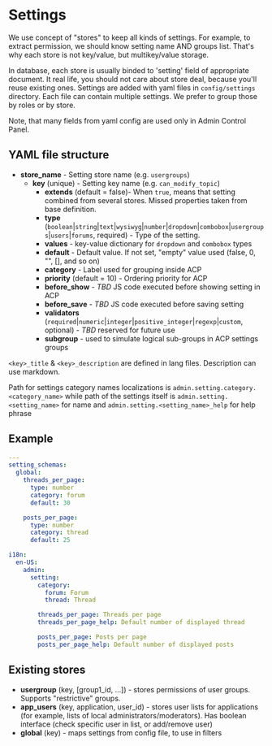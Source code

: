 Settings
========

We use concept of "stores" to keep all kinds of settings. For example, to extract permission, we should know
setting name AND groups list. That's why each store is not key/value, but multikey/value storage.

In database, each store is usually binded to 'setting' field of appropriate document. It real life, you should not care
about store deal, because you'll reuse existing ones. Settings are added with yaml files in `config/settings` directory.
Each file can contain multiple settings. We prefer to group those by roles or by store.

Note, that many fields from yaml config are used only in Admin Control Panel.

YAML file structure
-------------------

- **store_name** - Setting store name (e.g. `usergroups`)
    - **key** (unique) - Setting key name (e.g. `can_modify_topic`)
        - **extends** (default = false)- When `true`, means that setting combined
          from several stores. Missed properties taken from base definition.
        - **type**
          (`boolean`|`string`|`text`|`wysiwyg`|`number`|`dropdown`|`combobox`|`usergroups`|`users`|`forums`,
          required) - Type of the setting.
        - **values** - key-value dictionary for `dropdown` and `combobox` types
        - **default** - Default value. If not set, "empty" value used (false, 0, "", [], and so on)
        - **category** - Label used for grouping inside ACP
        - **priority** (default = 10) - Ordering priority for ACP
        - **before_show** - *TBD* JS code executed before showing setting in ACP
        - **before_save** - *TBD* JS code executed before saving setting
        - **validators**
          (`required`|`numeric`|`integer`|`positive_integer`|`regexp`|`custom`,
          optional) - *TBD* reserved for future use
        - **subgroup** - used to simulate logical sub-groups in ACP settings groups

`<key>_title` & `<key>_description` are defined in lang files. Description can
use markdown.

Path for settings category names localizations is `admin.setting.category.<category_name>` while path of the settings itself is `admin.setting.<setting_name>` for name and `admin.setting.<setting_name>_help` for help phrase

Example
-------


``` yaml
---
setting_schemas:
  global:
    threads_per_page:
      type: number
      category: forum
      default: 30

    posts_per_page:
      type: number
      category: thread
      default: 25
```

``` yaml
i18n:
  en-US:
    admin:
      setting:
        category:
          forum: Forum
          thread: Thread

        threads_per_page: Threads per page
        threads_per_page_help: Default number of displayed thread 

        posts_per_page: Posts per page
        posts_per_page_help: Default number of displayed posts

```

Existing stores
---------------

- **usergroup** (key, [group1_id, ...]) - stores permissions of user groups. Supports "restrictive" groups.
- **app_users** (key, application, user_id) - stores user lists for applications
    (for example, lists of local administrators/moderators). Has boolean interface (check specific user in list,
    or add/remove user)
- **global** (key) - maps settings from config file, to use in filters
